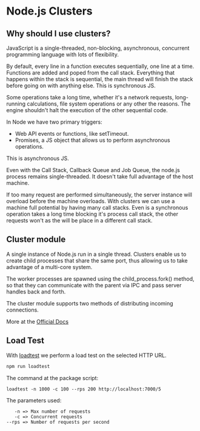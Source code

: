 # Node.js Clusters

## Why should I use clusters?

JavaScript is a single-threaded, non-blocking, asynchronous, concurrent programming language with lots of flexibility.

By default, every line in a function executes sequentially, one line at a time. Functions are added and poped from the call stack. Everything that happens within the stack is sequential, the main thread will finish the stack before going on with anything else. This is synchronous JS.

Some operations take a long time, whether it's a network requests, long-running calculations, file system operations or any other the reasons. The engine shouldn't halt the execution of the other sequential code.

In Node we have two primary triggers:

- Web API events or functions, like setTimeout.
- Promises, a JS object that allows us to perform asynchronous operations.

This is asynchronous JS.

Even with the Call Stack, Callback Queue and Job Queue, the node.js process remains single-threaded. It doesn't take full advantage of the host machine.

If too many request are performed simultaneously, the server instance will overload before the machine overloads. With clusters we can use a machine full potential by having many call stacks. Even is a synchronous operation takes a long time blocking it's process call stack, the other requests won't as the will be place in a different call stack.

## Cluster module

A single instance of Node.js run in a single thread. Clusters enable us to create child processes that share the same port, thus allowing us to take advantage of a multi-core system.

The worker processes are spawned using the child_process.fork() method, so that they can communicate with the parent via IPC and pass server handles back and forth.

The cluster module supports two methods of distributing incoming connections.

More at the [Official Docs](https://nodejs.org/api/cluster.html)

## Load Test

With [loadtest](https://www.npmjs.com/package/loadtest) we perform a load test on the selected HTTP URL.

```bash
npm run loadtest
```

The command at the package script:

```
loadtest -n 1000 -c 100 --rps 200 http://localhost:7000/5

```

The parameters used:

```
   -n => Max number of requests
   -c => Concurrent requests
--rps => Number of requests per second
```

